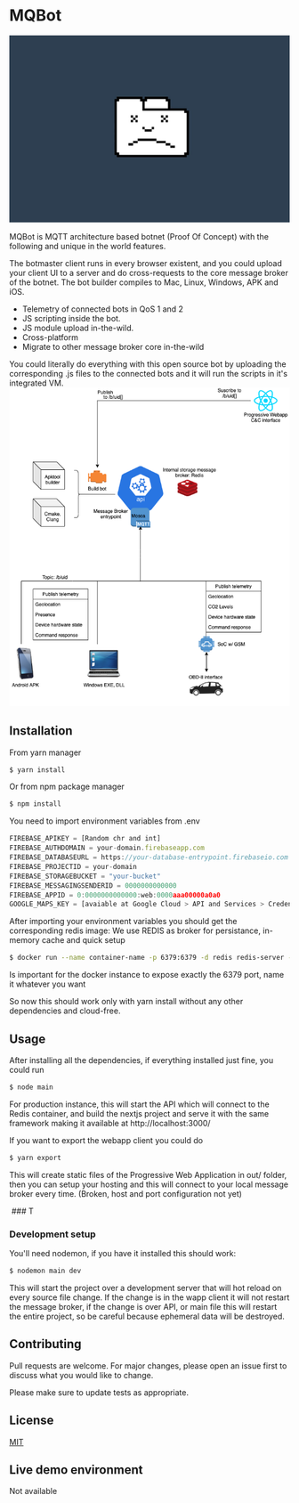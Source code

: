 # MQBot
![Alt text](/crash.png?raw=true)

MQBot is MQTT architecture based botnet (Proof Of Concept) with the following and unique in the world features. 

The botmaster client runs in every browser existent, and you could upload your client UI to a server and do cross-requests to the core message broker of the botnet. The bot builder compiles to Mac, Linux, Windows, APK and iOS. 

- Telemetry of connected bots in QoS 1 and 2
- JS scripting inside the bot.
- JS module upload in-the-wild.
- Cross-platform
- Migrate to other message broker core in-the-wild

You could literally do everything with this open source bot by uploading the corresponding .js files to the connected bots and it will run the scripts in it's integrated VM.
![Alt text](/architecture-diagram.png?raw=true)

## Installation
From yarn manager
```bash
$ yarn install
```
Or from npm package manager
```bash
$ npm install
```
You need to import environment variables from .env 
```javascript
FIREBASE_APIKEY = [Random chr and int]
FIREBASE_AUTHDOMAIN = your-domain.firebaseapp.com
FIREBASE_DATABASEURL = https://your-database-entrypoint.firebaseio.com
FIREBASE_PROJECTID = your-domain
FIREBASE_STORAGEBUCKET = "your-bucket"
FIREBASE_MESSAGINGSENDERID = 0000000000000
FIREBASE_APPID = 0:0000000000000:web:0000aaa00000a0a0
GOOGLE_MAPS_KEY = [avaiable at Google Cloud > API and Services > Credentials]
```
After importing your environment variables you should get the corresponding redis image:
We use REDIS as broker for persistance, in-memory cache and quick setup
```bash
$ docker run --name container-name -p 6379:6379 -d redis redis-server --appendonly yes
```
Is important for the docker instance to expose exactly the 6379 port, name it whatever you want

So now this should work only with yarn install without any other dependencies and cloud-free.
## Usage
After installing all the dependencies, if everything installed just fine, you could run 
```bash
$ node main
```
For production instance, this will start the API which will connect to the Redis container, and build the nextjs project and serve it with the same framework making it available at
http://localhost:3000/

If you want to export the webapp client you could do
```bash
$ yarn export
```
This will create static files of the Progressive Web Application in out/ folder, then you can setup your hosting and this will connect to your local message broker every time. (Broken, host and port configuration not yet)

 ### T

### Development setup
You'll need nodemon, if you have it installed this should work:

```bash
$ nodemon main dev
```
This will start the project over a development server that will hot reload on every source file change. If the change is in the wapp client it will not restart the message broker, if the change is over API, or main file this will restart the entire project, so be careful because ephemeral data will be destroyed.

## Contributing
Pull requests are welcome. For major changes, please open an issue first to discuss what you would like to change.

Please make sure to update tests as appropriate.

## License
[MIT](https://choosealicense.com/licenses/mit/)
## Live demo environment
Not available

